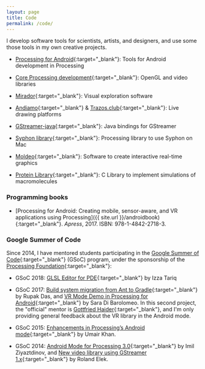 ```yaml
---
layout: page
title: Code
permalink: /code/
---
```


I develop software tools for scientists, artists, and designers, and use some those tools in my own creative projects.

* [Processing for Android](http://android.processing.org/){:target="_blank"}: Tools for Android development in Processing

* [Core Processing development](https://github.com/processing/processing){:target="_blank"}: OpenGL and video libraries

* [Mirador](https://fathom.info/mirador/){:target="_blank"}: Visual exploration software

* [Andiamo](https://github.com/andiamo/andiamo){:target="_blank"} & [Trazos.club](http://trazos.club/){:target="_blank"}: Live drawing platforms

* [GStreamer-java](https://github.com/gstreamer-java/){:target="_blank"}: Java bindings for GStreamer

* [Syphon library](https://github.com/Syphon/Processing){:target="_blank"}: Processing library to use Syphon on Mac

* [Moldeo](http://moldeo.org/){:target="_blank"}: Software to create interactive real-time graphics

* [Protein Library](http://protlib.uchicago.edu/){:target="_blank"}: C Library to implement simulations of macromolecules

### Programming books

* [Processing for Android: Creating mobile, sensor-aware, and VR applications using Processing]({{ site.url }}/androidbook){:target="_blank"}. _Apress_, 2017. ISBN: 978-1-4842-2718-3.

### Google Summer of Code

Since 2014, I have mentored students participating in the [Google Summer of Code](https://summerofcode.withgoogle.com/){:target="_blank"} (GSoC) program, under the sponsorship of the [Processing Foundation](https://processingfoundation.org/){:target="_blank"}:

* GSoC 2018: [GLSL Editor for PDE](https://summerofcode.withgoogle.com/dashboard/organization/4915113891463168/proposal/5269541785960448/){:target="_blank"} by Izza Tariq

* GSoC 2017: [Build system migration from Ant to Gradle](https://procandsoc17.wordpress.com/){:target="_blank"} by Rupak Das, and [VR Mode Demo in Processing for Android](https://picorana.github.io/blog){:target="_blank"} by Sara Di Barolomeo. In this second project, the "official" mentor is [Gottfried Haider](http://ghai.xyz/){:target="_blank"}, and I'm only providing general feedback about the VR library in the Android mode.

* GSoC 2015: [Enhancements in Processing’s Android mode](http://omerjerk.in/index.php/2015/08/15/gsoc-2015-the-processing-foundation/){:target="_blank"} by Umair Khan.

* GSoC 2014: [Android Mode for Processing 3.0](https://www.google-melange.com/archive/gsoc/2014/orgs/processing/projects/imilka.html){:target="_blank"} by Imil Ziyaztdinov, and [New video library using GStreamer 1.x](https://github.com/gstreamer-java/gir2java/wiki/GSOC-2014-report){:target="_blank"} by Roland Elek.
